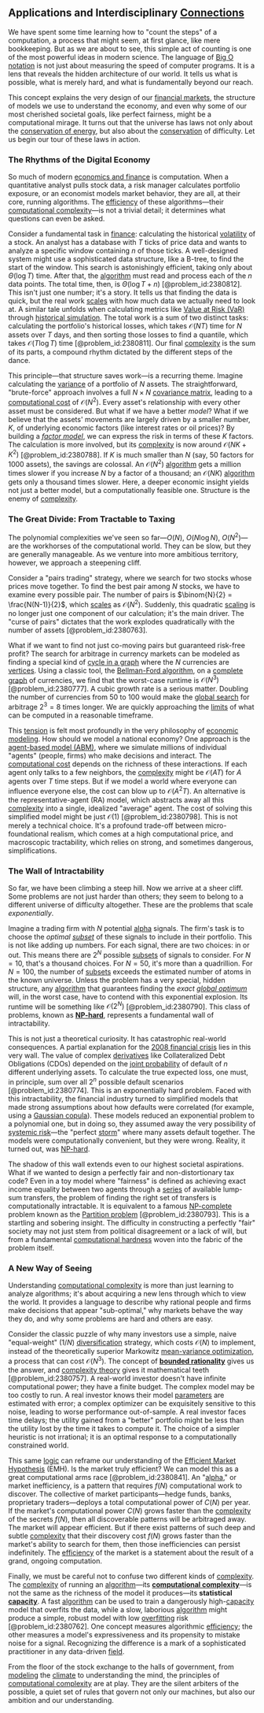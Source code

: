 ## Applications and Interdisciplinary [Connections](@article_id:193345)

We have spent some time learning how to "count the steps" of a computation, a process that might seem, at first glance, like mere bookkeeping. But as we are about to see, this simple act of counting is one of the most powerful ideas in modern science. The language of [Big O notation](@article_id:146006) is not just about measuring the speed of computer programs. It is a lens that reveals the hidden architecture of our world. It tells us what is possible, what is merely hard, and what is fundamentally beyond our reach.

This concept explains the very design of our [financial markets](@article_id:142343), the structure of models we use to understand the economy, and even why some of our most cherished societal goals, like perfect fairness, might be a computational mirage. It turns out that the universe has laws not only about the [conservation of energy](@article_id:140020), but also about the [conservation](@article_id:195507) of difficulty. Let us begin our tour of these laws in action.

### The Rhythms of the Digital Economy

So much of modern [economics and finance](@article_id:139616) is computation. When a quantitative analyst pulls stock data, a risk manager calculates portfolio exposure, or an economist models market behavior, they are all, at their core, running algorithms. The [efficiency](@article_id:165255) of these algorithms—their [computational complexity](@article_id:146564)—is not a trivial detail; it determines what questions can even be asked.

Consider a fundamental task in [finance](@article_id:144433): calculating the historical [volatility](@article_id:266358) of a stock. An analyst has a database with $T$ ticks of price data and wants to analyze a specific window containing $n$ of those ticks. A well-designed system might use a sophisticated data structure, like a B-tree, to find the start of the window. This search is astonishingly efficient, taking only about $\Theta(\log T)$ time. After that, the [algorithm](@article_id:267625) must read and process each of the $n$ data points. The total time, then, is $\Theta(\log T + n)$ [@problem_id:2380812]. This isn't just one number; it's a story. It tells us that finding the data is quick, but the real work [scales](@article_id:170403) with how much data we actually need to look at. A similar tale unfolds when calculating metrics like [Value at Risk (VaR)](@article_id:139358) through [historical simulation](@article_id:135947). The total work is a sum of two distinct tasks: calculating the portfolio's historical losses, which takes $\mathcal{O}(NT)$ time for $N$ assets over $T$ days, and then sorting those losses to find a quantile, which takes $\mathcal{O}(T \log T)$ time [@problem_id:2380811]. Our final [complexity](@article_id:265609) is the sum of its parts, a compound rhythm dictated by the different steps of the dance.

This principle—that structure saves work—is a recurring theme. Imagine calculating the [variance](@article_id:148683) of a portfolio of $N$ assets. The straightforward, "brute-force" approach involves a full $N \times N$ [covariance matrix](@article_id:138661), leading to a [computational cost](@article_id:147483) of $\mathcal{O}(N^2)$. Every asset's relationship with every other asset must be considered. But what if we have a better *model*? What if we believe that the assets' movements are largely driven by a smaller number, $K$, of underlying economic factors (like interest rates or oil prices)? By building a *[factor model](@article_id:141385)*, we can express the risk in terms of these $K$ factors. The calculation is more involved, but its [complexity](@article_id:265609) is now around $\mathcal{O}(NK + K^2)$ [@problem_id:2380788]. If $K$ is much smaller than $N$ (say, 50 factors for 1000 assets), the savings are colossal. An $\mathcal{O}(N^2)$ [algorithm](@article_id:267625) gets a million times slower if you increase $N$ by a factor of a thousand; an $\mathcal{O}(NK)$ [algorithm](@article_id:267625) gets only a thousand times slower. Here, a deeper economic insight yields not just a better model, but a computationally feasible one. Structure is the enemy of [complexity](@article_id:265609).

### The Great Divide: From Tractable to Taxing

The polynomial complexities we've seen so far—$O(N)$, $O(N \log N)$, $O(N^2)$—are the workhorses of the computational world. They can be slow, but they are generally manageable. As we venture into more ambitious territory, however, we approach a steepening cliff.

Consider a "pairs trading" strategy, where we search for two stocks whose prices move together. To find the best pair among $N$ stocks, we have to examine every possible pair. The number of pairs is $\binom{N}{2} = \frac{N(N-1)}{2}$, which [scales](@article_id:170403) as $\mathcal{O}(N^2)$. Suddenly, this quadratic [scaling](@article_id:142532) is no longer just one component of our calculation; it's the main driver. The "curse of pairs" dictates that the work explodes quadratically with the number of assets [@problem_id:2380763].

What if we want to find not just co-moving pairs but guaranteed risk-free profit? The search for arbitrage in currency markets can be modeled as finding a special kind of [cycle in a graph](@article_id:261354) where the $N$ currencies are [vertices](@article_id:148240). Using a classic tool, the [Bellman-Ford algorithm](@article_id:264626), on a [complete graph](@article_id:260482) of currencies, we find that the worst-case runtime is $\mathcal{O}(N^3)$ [@problem_id:2380777]. A cubic growth rate is a serious matter. Doubling the number of currencies from 50 to 100 would make the [global search](@article_id:171845) for arbitrage $2^3 = 8$ times longer. We are quickly approaching the [limits](@article_id:140450) of what can be computed in a reasonable timeframe.

This [tension](@article_id:168324) is felt most profoundly in the very philosophy of [economic modeling](@article_id:143557). How should we model a national economy? One approach is the [agent-based model (ABM)](@article_id:194660), where we simulate millions of individual "agents" (people, firms) who make decisions and interact. The [computational cost](@article_id:147483) depends on the richness of these interactions. If each agent only talks to a few neighbors, the [complexity](@article_id:265609) might be $\mathcal{O}(AT)$ for $A$ agents over $T$ time steps. But if we model a world where everyone can influence everyone else, the cost can blow up to $\mathcal{O}(A^2T)$. An alternative is the representative-agent (RA) model, which abstracts away all this [complexity](@article_id:265609) into a single, idealized "average" agent. The cost of solving this simplified model might be just $\mathcal{O}(1)$ [@problem_id:2380798]. This is not merely a technical choice. It's a profound trade-off between micro-foundational realism, which comes at a high computational price, and macroscopic tractability, which relies on strong, and sometimes dangerous, simplifications.

### The Wall of Intractability

So far, we have been climbing a steep hill. Now we arrive at a sheer cliff. Some problems are not just harder than others; they seem to belong to a different universe of difficulty altogether. These are the problems that scale *exponentially*.

Imagine a trading firm with $N$ potential [alpha](@article_id:145959) signals. The firm's task is to choose the *optimal [subset](@article_id:261462)* of these signals to include in their portfolio. This is not like adding up numbers. For each signal, there are two choices: in or out. This means there are $2^N$ possible [subsets](@article_id:155147) of signals to consider. For $N=10$, that's a thousand choices. For $N=50$, it's more than a quadrillion. For $N=100$, the number of [subsets](@article_id:155147) exceeds the estimated number of atoms in the known universe. Unless the problem has a very special, hidden structure, any [algorithm](@article_id:267625) that guarantees finding the *exact [global optimum](@article_id:175253)* will, in the worst case, have to contend with this exponential explosion. Its runtime will be something like $\mathcal{O}(2^N)$ [@problem_id:2380790]. This class of problems, known as **[NP-hard](@article_id:264331)**, represents a fundamental wall of intractability.

This is not just a theoretical curiosity. It has catastrophic real-world consequences. A partial explanation for the [2008 financial crisis](@article_id:142694) lies in this very wall. The value of complex [derivatives](@article_id:165970) like Collateralized Debt Obligations (CDOs) depended on the [joint probability](@article_id:265862) of default of $n$ different underlying assets. To calculate the true expected loss, one must, in principle, sum over all $2^n$ possible default scenarios [@problem_id:2380774]. This is an exponentially hard problem. Faced with this intractability, the financial industry turned to simplified models that made strong assumptions about how defaults were correlated (for example, using a [Gaussian copula](@article_id:140797)). These models reduced an exponential problem to a polynomial one, but in doing so, they assumed away the very possibility of [systemic risk](@article_id:136203)—the "perfect [storm](@article_id:177242)" where many assets default together. The models were computationally convenient, but they were wrong. Reality, it turned out, was [NP-hard](@article_id:264331).

The shadow of this wall extends even to our highest societal aspirations. What if we wanted to design a perfectly fair and non-distortionary tax code? Even in a toy model where "fairness" is defined as achieving exact income equality between two agents through a [series](@article_id:260342) of available lump-sum transfers, the problem of finding the right set of transfers is computationally intractable. It is equivalent to a famous [NP-complete](@article_id:145144) problem known as the [Partition problem](@article_id:262592) [@problem_id:2380793]. This is a startling and sobering insight. The difficulty in constructing a perfectly "fair" society may not just stem from political disagreement or a lack of will, but from a fundamental [computational hardness](@article_id:271815) woven into the fabric of the problem itself.

### A New Way of Seeing

Understanding [computational complexity](@article_id:146564) is more than just learning to analyze algorithms; it's about acquiring a new lens through which to view the world. It provides a language to describe why rational people and firms make decisions that appear "sub-optimal," why markets behave the way they do, and why some problems are hard and others are easy.

Consider the classic puzzle of why many investors use a simple, naive "equal-weight" ($1/N$) [diversification](@article_id:136700) strategy, which costs $\mathcal{O}(N)$ to implement, instead of the theoretically superior Markowitz [mean-variance optimization](@article_id:143967), a process that can cost $\mathcal{O}(N^3)$. The concept of **[bounded rationality](@article_id:138535)** gives us the answer, and [complexity theory](@article_id:135917) gives it mathematical teeth [@problem_id:2380757]. A real-world investor doesn't have infinite computational power; they have a finite budget. The complex model may be too costly to run. A real investor knows their model [parameters](@article_id:173606) are estimated with error; a complex optimizer can be exquisitely sensitive to this noise, leading to worse performance out-of-sample. A real investor faces time delays; the utility gained from a "better" portfolio might be less than the utility lost by the time it takes to compute it. The choice of a simpler heuristic is not irrational; it is an optimal response to a computationally constrained world.

This same [logic](@article_id:266330) can reframe our understanding of the [Efficient Market Hypothesis](@article_id:139769) (EMH). Is the market truly efficient? We can model this as a great computational arms race [@problem_id:2380841]. An "[alpha](@article_id:145959)," or market inefficiency, is a pattern that requires $f(N)$ computational work to discover. The collective of market participants—hedge funds, banks, proprietary traders—deploys a total computational power of $C(N)$ per year. If the market's computational power $C(N)$ grows faster than the [complexity](@article_id:265609) of the secrets $f(N)$, then all discoverable patterns will be arbitraged away. The market will appear efficient. But if there exist patterns of such deep and subtle [complexity](@article_id:265609) that their discovery cost $f(N)$ grows faster than the market's ability to search for them, then those inefficiencies can persist indefinitely. The [efficiency](@article_id:165255) of the market is a statement about the result of a grand, ongoing computation.

Finally, we must be careful not to confuse two different kinds of [complexity](@article_id:265609). The [complexity](@article_id:265609) of running an [algorithm](@article_id:267625)—its **[computational complexity](@article_id:146564)**—is not the same as the richness of the model it produces—its **statistical [capacity](@article_id:268736)**. A fast [algorithm](@article_id:267625) can be used to train a dangerously high-[capacity](@article_id:268736) model that overfits the data, while a slow, laborious [algorithm](@article_id:267625) might produce a simple, robust model with low [overfitting](@article_id:138599) risk [@problem_id:2380762]. One concept measures algorithmic [efficiency](@article_id:165255); the other measures a model's expressiveness and its propensity to mistake noise for a signal. Recognizing the difference is a mark of a sophisticated practitioner in any data-driven [field](@article_id:151652).

From the floor of the stock exchange to the halls of government, from [modeling](@article_id:268079) the [climate](@article_id:144739) to understanding the mind, the principles of [computational complexity](@article_id:146564) are at play. They are the silent arbiters of the possible, a quiet set of rules that govern not only our machines, but also our ambition and our understanding.